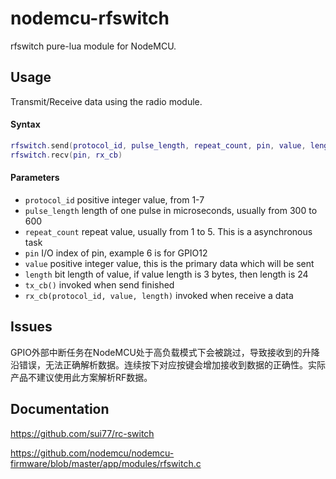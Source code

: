 # nodemcu-rfswitch
rfswitch pure-lua module for NodeMCU.

## Usage
Transmit/Receive data using the radio module.

#### Syntax

``` Lua
rfswitch.send(protocol_id, pulse_length, repeat_count, pin, value, length, tx_cb)
rfswitch.recv(pin, rx_cb)
```

#### Parameters
* `protocol_id` positive integer value, from 1-7
* `pulse_length` length of one pulse in microseconds, usually from 300 to 600
* `repeat_count` repeat value, usually from 1 to 5. This is a asynchronous task
* `pin` I/O index of pin, example 6 is for GPIO12
* `value` positive integer value, this is the primary data which will be sent
* `length` bit length of value, if value length is 3 bytes, then length is 24
* `tx_cb()` invoked when send finished
* `rx_cb(protocol_id, value, length)` invoked when receive a data

## Issues
GPIO外部中断任务在NodeMCU处于高负载模式下会被跳过，导致接收到的升降沿错误，无法正确解析数据。连续按下对应按键会增加接收到数据的正确性。实际产品不建议使用此方案解析RF数据。

## Documentation
https://github.com/sui77/rc-switch

https://github.com/nodemcu/nodemcu-firmware/blob/master/app/modules/rfswitch.c
